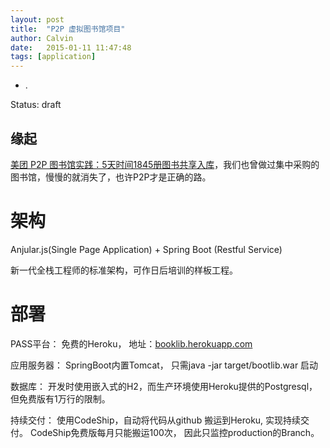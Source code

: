 ```yaml
---
layout: post
title:  "P2P 虚拟图书馆项目"
author: Calvin
date:   2015-01-11 11:47:48
tags: [application]
---
```


- .

Status: draft

## 缘起

[美团 P2P 图书馆实践：5天时间1845册图书共享入库](http://tech.meituan.com/mt-library-introduce.html)，我们也曾做过集中采购的图书馆，慢慢的就消失了，也许P2P才是正确的路。

# 架构

Anjular.js(Single Page Application) + Spring Boot (Restful Service)

新一代全栈工程师的标准架构，可作日后培训的样板工程。

# 部署

PASS平台： 免费的Heroku， 地址：[booklib.herokuapp.com](http://booklib.herokuapp.com)

应用服务器： SpringBoot内置Tomcat， 只需java -jar target/bootlib.war 启动

数据库： 开发时使用嵌入式的H2，而生产环境使用Heroku提供的Postgresql，但免费版有1万行的限制。

持续交付： 使用CodeShip，自动将代码从github 搬运到Heroku, 实现持续交付。 CodeShip免费版每月只能搬运100次， 因此只监控production的Branch。
